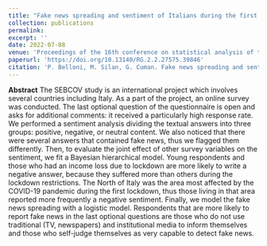 ```yaml
---
title: "Fake news spreading and sentiment of Italians during the first COVID-19 lockown"
collection: publications
permalink:
excerpt: ''
date: 2022-07-08
venue: 'Proceedings of the 16th conference on statistical analysis of textual data'
paperurl: 'https://doi.org/10.13140/RG.2.2.27575.39846'
citation: 'P. Belloni, M. Silan, G. Cuman. Fake news spreading and sentiment of Italians during the first COVID-19 lockown. In: M. Misuraca, G. Scepi, M. Spano (eds). Proceedings of the 16th conference on statistical analysis of textual data. Vadistat Press (2022).'
---
```


**Abstract** The SEBCOV study is an international project which involves several countries including Italy. As a part of the project, an online survey was conducted. 
The last optional question of the questionnaire is open and asks for additional comments: it received a particularly high response rate.
We performed a sentiment analysis dividing the textual answers into three groups: positive, negative, or neutral content.
We also noticed that there were several answers that contained fake news, thus we flagged them differently.
Then, to evaluate the joint effect of other survey variables on the sentiment, we fit a Bayesian hierarchical model.
Young respondents and those who had an income loss due to lockdown are more likely to write a negative answer, because they suffered more than others during the lockdown restrictions.
The North of Italy was the area most affected by the COVID-19 pandemic during the first lockdown, thus those living in that area reported more frequently a negative sentiment.
Finally, we model the fake news spreading with a logistic model.
Respondents that are more likely to report fake news in the last optional questions are those who do not use traditional (TV, newspapers) and institutional media to inform themselves and those who self-judge themselves as very capable to detect fake news.
